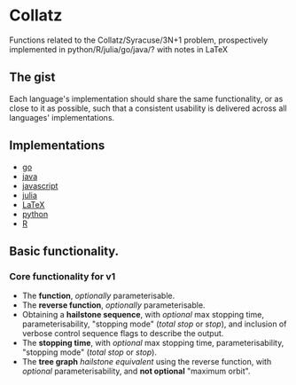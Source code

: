 # Collatz
Functions related to the Collatz/Syracuse/3N+1 problem, prospectively implemented in python/R/julia/go/java/? with notes in LaTeX
## The gist
Each language's implementation should share the same functionality, or as close to it as possible, such that a consistent usability is delivered across all languages' implementations.
## Implementations
* [go](#TODO)
* [java](#TODO)
* [javascript](#TODO)
* [julia](#TODO)
* [LaTeX](#TODO)
* [python](#TODO)
* [R](#TODO)
## Basic functionality.
### Core functionality for v1
* The **function**, _optionally_ parameterisable.
* The **reverse function**, _optionally_ parameterisable.
* Obtaining a **hailstone sequence**, with _optional_ max stopping time, parameterisability, "stopping mode" (_total stop_ or _stop_), and inclusion of verbose control sequence flags to describe the output.
* The **stopping time**, with _optional_ max stopping time, parameterisability, "stopping mode" (_total stop_ or _stop_).
* The **tree graph** _hailstone equivalent_ using the reverse function, with _optional_ parameterisability, and **not optional** "maximum orbit".
